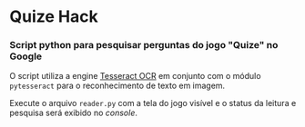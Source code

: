 # Quize Hack
### Script python para pesquisar perguntas do jogo "Quize" no Google

O script utiliza a engine [Tesseract OCR](https://github.com/tesseract-ocr/tesseract) em conjunto com o módulo `pytesseract` para o reconhecimento de texto em imagem.

Execute o arquivo `reader.py` com a tela do jogo visível e o status da leitura e pesquisa será exibido no *console*.
